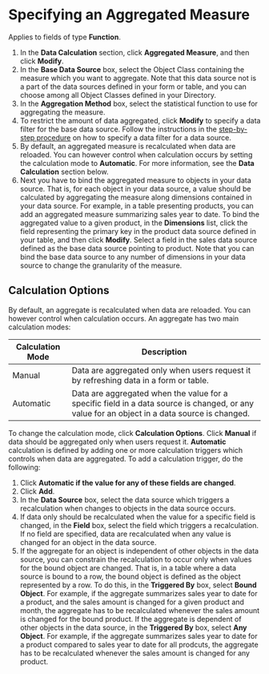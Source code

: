 # Specifying an Aggregated Measure

Applies to fields of type **Function**.

1.  In the **Data Calculation** section, click **Aggregated Measure**, and then click **Modify**.
2.  In the **Base Data Source** box, select the Object Class containing the measure which you want to aggregate. Note that this data source not is a part of the data sources defined in your form or table, and you can choose among all Object Classes defined in your Directory.
3.  In the **Aggregation Method** box, select the statistical function to use for aggregating the measure.
4.  To restrict the amount of data aggregated, click **Modify** to specify a data filter for the base data source. Follow the instructions in the [step-by-step procedure](../../defining-an-app-model/logic/action-orchestration/data-sources/specifying-a-data-filter-for-a-data-source.md "Specifying a Data Filter for a Data Source") on how to specify a data filter for a data source.
5.  By default, an aggregated measure is recalculated when data are reloaded. You can however control when calculation occurs by setting the calculation mode to **Automatic**. For more information, see the **Data Calculation** section below.
6.  Next you have to bind the aggregated measure to objects in your data source. That is, for each object in your data source, a value should be calculated by aggregating the measure along dimensions contained in your data source. For example, in a table presenting products, you can add an aggregated measure summarizing sales year to date. To bind the aggregated value to a given product, in the **Dimensions** list, click the field representing the primary key in the product data source defined in your table, and then click **Modify**. Select a field in the sales data source defined as the base data source pointing to product. Note that you can bind the base data source to any number of dimensions in your data source to change the granularity of the measure.


## Calculation Options

By default, an aggregate is recalculated when data are reloaded. You can however control when calculation occurs. An aggregate has two main calculation modes:

| Calculation Mode | Description                                                                            |
|------------------|----------------------------------------------------------------------------------------|
| Manual           | Data are aggregated only when users request it by refreshing data in a form or table.  |
| Automatic        | Data are aggregated when the value for a specific field in a data source is changed, or any value for an object in a data source is changed. |

To change the calculation mode, click **Calculation Options**. Click **Manual** if data should be aggregated only when users request it. **Automatic** calculation is defined by adding one or more calculation triggers which controls when data are aggregated. To add a calculation trigger, do the following:

1.  Click **Automatic if the value for any of these fields are changed**.
2.  Click **Add**.
3.  In the **Data Source** box, select the data source which triggers a recalculation when changes to objects in the data source occurs.
4.  If data only should be recalculated when the value for a specific field is changed, in the **Field** box, select the field which triggers a recalculation. If no field are specified, data are recalculated when any value is changed for an object in the data source.
5.  If the aggregate for an object is independent of other objects in the data source, you can constrain the recalculation to occur only when values for the bound object are changed. That is, in a table where a data source is bound to a row, the bound object is defined as the object represented by a row. To do this, in the **Triggered By** box, select **Bound Object**. For example, if the aggregate summarizes sales year to date for a product, and the sales amount is changed for a given product and month, the aggregate has to be recalculated whenever the sales amount is changed for the bound product. If the aggregate is dependent of other objects in the data source, in the **Triggered By** box, select **Any Object**. For example, if the aggregate summarizes sales year to date for a product compared to sales year to date for all prodcuts, the aggregate has to be recalculated whenever the sales amount is changed for any product.

